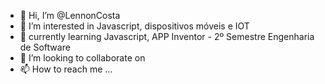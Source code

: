 - 👋 Hi, I’m @LennonCosta
- 👀 I’m interested in Javascript, dispositivos móveis e IOT
- 🌱 currently learning Javascript, APP Inventor - 2º Semestre Engenharia de Software   
- 💞️ I’m looking to collaborate on 
- 📫 How to reach me ...

<!---
LennonCosta/LennonCosta is a ✨ special ✨ repository because its `README.md` (this file) appears on your GitHub profile.
You can click the Preview link to take a look at your changes. 
--->
